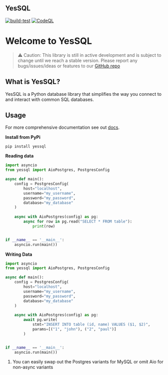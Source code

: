 ##  YesSQL

[![build-test](https://github.com/mitchelllisle/yessql/actions/workflows/run-tests.yaml/badge.svg?branch=main)](https://github.com/mitchelllisle/yessql/actions/workflows/run-tests.yaml)
[![CodeQL](https://github.com/mitchelllisle/yessql/actions/workflows/codeql-analysis.yml/badge.svg?branch=main)](https://github.com/mitchelllisle/yessql/actions/workflows/codeql-analysis.yml)

# Welcome to YesSQL

> ⚠️ Caution: This library is still in active development and is subject to change until we reach a stable 
> version. Please report any bugs/issues/ideas or features to our [GitHub repo](https://github.com/mitchelllisle/yessql)

## What is YesSQL?
YesSQL is a Python database library that simplifies the way you connect to and interact with common
SQL databases.


## Usage
For more comprehensive documentation see out [docs](https://mitchelllisle.github.io/yessql/).

**Install from PyPi**
```shell
pip install yessql
```

**Reading data**

```python
import asyncio
from yessql import AioPostgres, PostgresConfig

async def main():
    config = PostgresConfig(
        host="localhost",
        username="my_username",
        password="my_password",
        database="my_database"
    )
    
    async with AioPostgres(config) as pg:
        async for row in pg.read("SELECT * FROM table"):
            print(row)


if __name__ == '__main__':
    asyncio.run(main())

```

**Writing Data**

```python
import asyncio
from yessql import AioPostgres, PostgresConfig

async def main():
    config = PostgresConfig(
        host="localhost",
        username="my_username",
        password="my_password",
        database="my_database"
    )
    
    async with AioPostgres(config) as pg:
        await pg.write(
            stmt="INSERT INTO table (id, name) VALUES ($1, $2)",
            params=[("1", "john"), ("2", "paul")]
        )


if __name__ == '__main__':
    asyncio.run(main())
```


1. You can easily swap out the Postgres variants for MySQL or omit Aio for non-async variants

